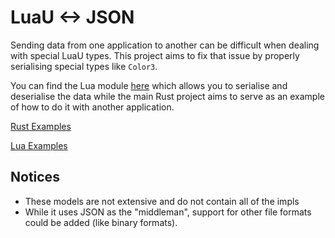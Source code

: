 # LuaU <-> JSON

Sending data from one application to another can be difficult when dealing with special LuaU types. This project aims to fix that issue by properly serialising special types like `Color3`.

You can find the Lua module [here](./module.lua) which allows you to serialise and deserialise the data while the main Rust project aims to serve as an example of how to do it with another application.

[Rust Examples](./tests/)

[Lua Examples](./lua_tests/)

## Notices

- These models are not extensive and do not contain all of the impls
- While it uses JSON as the "middleman", support for other file formats could be added (like binary formats).
